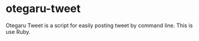 # otegaru-tweet
Otegaru Tweet is a script for easily posting tweet by command line. This is use Ruby.
